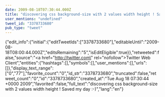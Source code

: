 ```yaml
---
date: 2009-08-18T07:30:44.000Z
title: "discovering css background-size with 2 values width height ! Saved my day :-)″"
user_mentions: "undefined"
tweet_id: "3378733680"
pub_type: "tweet"
---
```

{"edit_info":{"initial":{"editTweetIds":["3378733680"],"editableUntil":"2009-08-18T08:00:44.000Z","editsRemaining":"5","isEditEligible":true}},"retweeted":false,"source":"<a href=\"http://twitter.com\" rel=\"nofollow\">Twitter Web Client</a>","entities":{"hashtags":[],"symbols":[],"user_mentions":[],"urls":[]},"display_text_range":["0","77"],"favorite_count":"0","id_str":"3378733680","truncated":false,"retweet_count":"0","id":"3378733680","created_at":"Tue Aug 18 07:30:44 +0000 2009","favorited":false,"full_text":"discovering css background-size with 2 values width height ! Saved my day :-)","lang":"en"}
